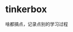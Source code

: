
















































































































































# tinkerbox
啥都搞点，记录点别的学习过程
